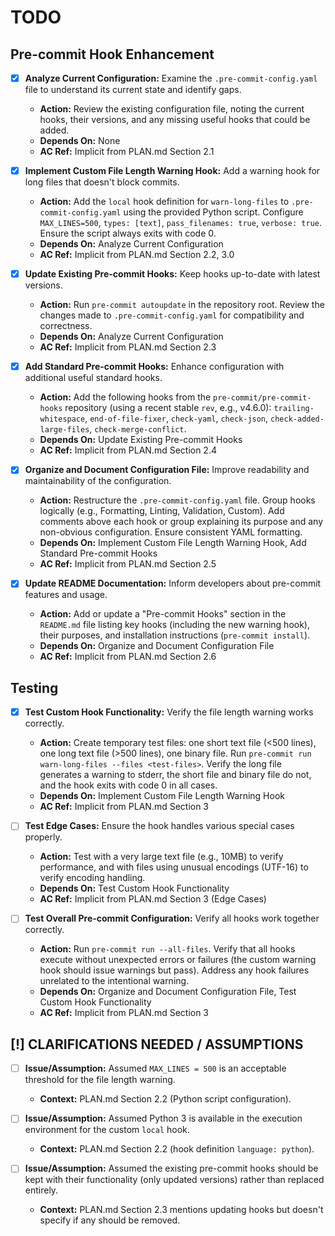 # TODO

## Pre-commit Hook Enhancement

- [x] **Analyze Current Configuration:** Examine the `.pre-commit-config.yaml` file to understand its current state and identify gaps.
  - **Action:** Review the existing configuration file, noting the current hooks, their versions, and any missing useful hooks that could be added.
  - **Depends On:** None
  - **AC Ref:** Implicit from PLAN.md Section 2.1

- [x] **Implement Custom File Length Warning Hook:** Add a warning hook for long files that doesn't block commits.
  - **Action:** Add the `local` hook definition for `warn-long-files` to `.pre-commit-config.yaml` using the provided Python script. Configure `MAX_LINES=500`, `types: [text]`, `pass_filenames: true`, `verbose: true`. Ensure the script always exits with code 0.
  - **Depends On:** Analyze Current Configuration
  - **AC Ref:** Implicit from PLAN.md Section 2.2, 3.0

- [x] **Update Existing Pre-commit Hooks:** Keep hooks up-to-date with latest versions.
  - **Action:** Run `pre-commit autoupdate` in the repository root. Review the changes made to `.pre-commit-config.yaml` for compatibility and correctness.
  - **Depends On:** Analyze Current Configuration
  - **AC Ref:** Implicit from PLAN.md Section 2.3

- [x] **Add Standard Pre-commit Hooks:** Enhance configuration with additional useful standard hooks.
  - **Action:** Add the following hooks from the `pre-commit/pre-commit-hooks` repository (using a recent stable `rev`, e.g., v4.6.0): `trailing-whitespace`, `end-of-file-fixer`, `check-yaml`, `check-json`, `check-added-large-files`, `check-merge-conflict`.
  - **Depends On:** Update Existing Pre-commit Hooks
  - **AC Ref:** Implicit from PLAN.md Section 2.4

- [x] **Organize and Document Configuration File:** Improve readability and maintainability of the configuration.
  - **Action:** Restructure the `.pre-commit-config.yaml` file. Group hooks logically (e.g., Formatting, Linting, Validation, Custom). Add comments above each hook or group explaining its purpose and any non-obvious configuration. Ensure consistent YAML formatting.
  - **Depends On:** Implement Custom File Length Warning Hook, Add Standard Pre-commit Hooks
  - **AC Ref:** Implicit from PLAN.md Section 2.5

- [x] **Update README Documentation:** Inform developers about pre-commit features and usage.
  - **Action:** Add or update a "Pre-commit Hooks" section in the `README.md` file listing key hooks (including the new warning hook), their purposes, and installation instructions (`pre-commit install`).
  - **Depends On:** Organize and Document Configuration File
  - **AC Ref:** Implicit from PLAN.md Section 2.6

## Testing

- [x] **Test Custom Hook Functionality:** Verify the file length warning works correctly.
  - **Action:** Create temporary test files: one short text file (<500 lines), one long text file (>500 lines), one binary file. Run `pre-commit run warn-long-files --files <test-files>`. Verify the long file generates a warning to stderr, the short file and binary file do not, and the hook exits with code 0 in all cases.
  - **Depends On:** Implement Custom File Length Warning Hook
  - **AC Ref:** Implicit from PLAN.md Section 3

- [ ] **Test Edge Cases:** Ensure the hook handles various special cases properly.
  - **Action:** Test with a very large text file (e.g., 10MB) to verify performance, and with files using unusual encodings (UTF-16) to verify encoding handling.
  - **Depends On:** Test Custom Hook Functionality
  - **AC Ref:** Implicit from PLAN.md Section 3 (Edge Cases)

- [ ] **Test Overall Pre-commit Configuration:** Verify all hooks work together correctly.
  - **Action:** Run `pre-commit run --all-files`. Verify that all hooks execute without unexpected errors or failures (the custom warning hook should issue warnings but pass). Address any hook failures unrelated to the intentional warning.
  - **Depends On:** Organize and Document Configuration File, Test Custom Hook Functionality
  - **AC Ref:** Implicit from PLAN.md Section 3

## [!] CLARIFICATIONS NEEDED / ASSUMPTIONS

- [ ] **Issue/Assumption:** Assumed `MAX_LINES = 500` is an acceptable threshold for the file length warning.
  - **Context:** PLAN.md Section 2.2 (Python script configuration).

- [ ] **Issue/Assumption:** Assumed Python 3 is available in the execution environment for the custom `local` hook.
  - **Context:** PLAN.md Section 2.2 (hook definition `language: python`).

- [ ] **Issue/Assumption:** Assumed the existing pre-commit hooks should be kept with their functionality (only updated versions) rather than replaced entirely.
  - **Context:** PLAN.md Section 2.3 mentions updating hooks but doesn't specify if any should be removed.
